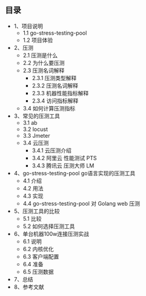 ## 目录
- 1、项目说明
    - 1.1 go-stress-testing-pool
    - 1.2 项目体验
- 2、压测
    - 2.1 压测是什么
    - 2.2 为什么要压测
    - 2.3 压测名词解释
        - 2.3.1 压测类型解释
        - 2.3.2 压测名词解释
        - 2.3.3 机器性能指标解释
        - 2.3.4 访问指标解释
    - 3.4 如何计算压测指标
- 3、常见的压测工具
    - 3.1 ab
    - 3.2 locust
    - 3.3 Jmeter
    - 3.4 云压测
        - 3.4.1 云压测介绍
        - 3.4.2 阿里云 性能测试 PTS
        - 3.4.3 腾讯云 压测大师 LM
- 4、go-stress-testing-pool go语言实现的压测工具
    - 4.1 介绍
    - 4.2 用法
    - 4.3 实现
    - 4.4 go-stress-testing-pool 对 Golang web 压测
- 5、压测工具的比较
    - 5.1 比较
    - 5.2 如何选择压测工具
- 6、单台机器100w连接压测实战
    - 6.1 说明
    - 6.2 内核优化
    - 6.3 客户端配置
    - 6.4 准备
    - 6.5 压测数据
- 7、总结
- 8、参考文献
